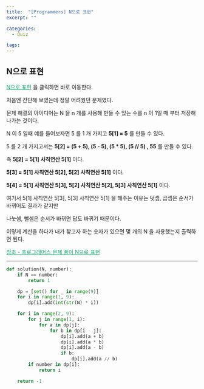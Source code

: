 ```yaml
---
title:  "[Programmers] N으로 표현"
excerpt: ""

categories:
  - Quiz

tags:
---
```


## N으로 표현

<a href="https://programmers.co.kr/learn/courses/30/lessons/42895" style="color:#0FA678">N으로 표현</a> 을 클릭하면 바로 이동한다.

처음엔 간단해 보였는데 정말 어려웠던 문제였다.

문제 해결의 아이디어는 N 을 n 개를 사용해 만들 수 있는 수를 n 이 1일 때 부터 저장해 나가는 것이다.

N 이 5 일때 예를 들어보자면 5 를 1 개 가지고 **5[1] = 5** 를 만들 수 있다.

5 를 2 개 가지고서는 **5[2] = (5 + 5), (5 - 5), (5 * 5), (5 // 5) , 55** 를 만들 수 있다.

즉 **5[2] = 5[1] 사칙연산 5[1]** 이다.

**5[3] = 5[1] 사칙연산 5[2], 5[2] 사칙연산 5[1]** 이다.

**5[4] =  5[1] 사칙연산 5[3],  5[2] 사칙연산 5[2],  5[3] 사칙연산 5[1]** 이다.

여기서 5[1] 사칙연산 5[3], 5[3] 사칙연산 5[1] 을 해주는 이유는 덧셈, 곱셈은 순서가 바뀌어도 결과가 같지만

나눗셈, 뺄셈은 순서가 바뀌면 답도 바뀌기 때문이다.

이렇게 계산을 하다가 내가 찾고자 하는 숫자가 있으면 몇 개의 N 을 사용했는지 출력하면 된다.

<a href="https://gurumee92.tistory.com/164" style="color:#0FA678">참조 - 프로그래머스 문제 풀이 N으로 표현</a>

---

```python
def solution(N, number):
	if N == number:
		return 1

	dp = [set() for _ in range(9)]
	for i in range(1, 9):
		dp[i].add(int(str(N) * i))

	for i in range(2, 9):
		for j in range(1, i):
			for a in dp[j]:
				for b in dp[i - j]:
					dp[i].add(a + b)
					dp[i].add(a * b)
					dp[i].add(a - b)
					if b:
						dp[i].add(a // b)
		if number in dp[i]:
			return i

	return -1
```

 <br>

